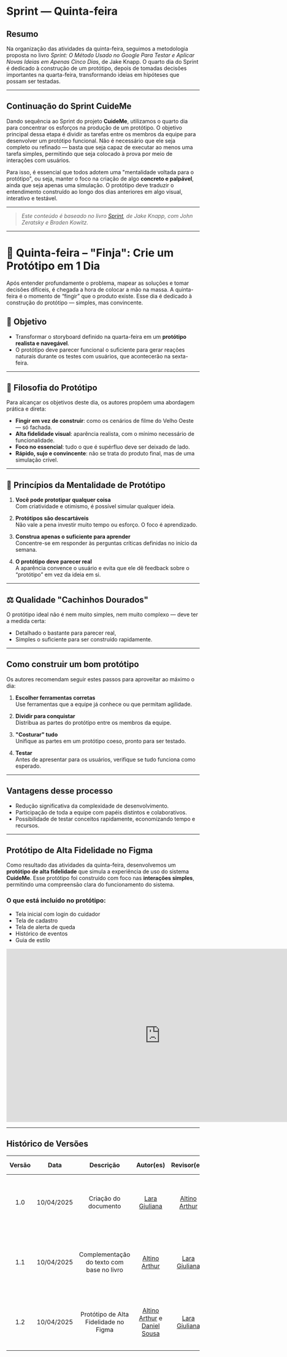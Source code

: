 # Sprint — Quinta-feira

## Resumo

Na organização das atividades da quinta-feira, seguimos a metodologia proposta no livro _Sprint: O Método Usado no Google Para Testar e Aplicar Novas Ideias em Apenas Cinco Dias_, de Jake Knapp. O quarto dia do Sprint é dedicado à construção de um protótipo, depois de tomadas decisões importantes na quarta-feira, transformando ideias em hipóteses que possam ser testadas.

---

## Continuação do Sprint CuideMe

Dando sequência ao Sprint do projeto **CuideMe**, utilizamos o quarto dia para concentrar os esforços na produção de um protótipo. O objetivo principal dessa etapa é dividir as tarefas entre os membros da equipe para desenvolver um protótipo funcional. Não é necessário que ele seja completo ou refinado — basta que seja capaz de executar ao menos uma tarefa simples, permitindo que seja colocado à prova por meio de interações com usuários.

Para isso, é essencial que todos adotem uma "mentalidade voltada para o protótipo", ou seja, manter o foco na criação de algo **concreto e palpável**, ainda que seja apenas uma simulação. O protótipo deve traduzir o entendimento construído ao longo dos dias anteriores em algo visual, interativo e testável.

---

> _Este conteúdo é baseado no livro [Sprint](https://www.thesprintbook.com), de Jake Knapp, com John Zeratsky e Braden Kowitz._  

---

# 📅 Quinta-feira – "Finja": Crie um Protótipo em 1 Dia

Após entender profundamente o problema, mapear as soluções e tomar decisões difíceis, é chegada a hora de colocar a mão na massa. A quinta-feira é o momento de “fingir” que o produto existe. Esse dia é dedicado à construção do protótipo — simples, mas convincente.

## 🎯 Objetivo

- Transformar o storyboard definido na quarta-feira em um **protótipo realista e navegável**.
- O protótipo deve parecer funcional o suficiente para gerar reações naturais durante os testes com usuários, que acontecerão na sexta-feira.

---

## 💭 Filosofia do Protótipo

Para alcançar os objetivos deste dia, os autores propõem uma abordagem prática e direta:

- **Fingir em vez de construir**: como os cenários de filme do Velho Oeste — só fachada.
- **Alta fidelidade visual**: aparência realista, com o mínimo necessário de funcionalidade.
- **Foco no essencial**: tudo o que é supérfluo deve ser deixado de lado.
- **Rápido, sujo e convincente**: não se trata do produto final, mas de uma simulação crível.

---

## 🧠 Princípios da Mentalidade de Protótipo

1. **Você pode prototipar qualquer coisa**  
   Com criatividade e otimismo, é possível simular qualquer ideia.

2. **Protótipos são descartáveis**  
   Não vale a pena investir muito tempo ou esforço. O foco é aprendizado.

3. **Construa apenas o suficiente para aprender**  
   Concentre-se em responder às perguntas críticas definidas no início da semana.

4. **O protótipo deve parecer real**  
   A aparência convence o usuário e evita que ele dê feedback sobre o “protótipo” em vez da ideia em si.

---

## ⚖️ Qualidade "Cachinhos Dourados"

O protótipo ideal não é nem muito simples, nem muito complexo — deve ter a medida certa:

- Detalhado o bastante para parecer real,
- Simples o suficiente para ser construído rapidamente.

---

## Como construir um bom protótipo

Os autores recomendam seguir estes passos para aproveitar ao máximo o dia:

1. **Escolher ferramentas corretas**  
   Use ferramentas que a equipe já conhece ou que permitam agilidade.

2. **Dividir para conquistar**  
   Distribua as partes do protótipo entre os membros da equipe.

3. **"Costurar" tudo**  
   Unifique as partes em um protótipo coeso, pronto para ser testado.

4. **Testar**  
   Antes de apresentar para os usuários, verifique se tudo funciona como esperado.

---

## Vantagens desse processo

- Redução significativa da complexidade de desenvolvimento.
- Participação de toda a equipe com papéis distintos e colaborativos.
- Possibilidade de testar conceitos rapidamente, economizando tempo e recursos.

---

## Protótipo de Alta Fidelidade no Figma

Como resultado das atividades da quinta-feira, desenvolvemos um **protótipo de alta fidelidade** que simula a experiência de uso do sistema **CuideMe**. Esse protótipo foi construído com foco nas **interações simples**, permitindo uma compreensão clara do funcionamento do sistema.

### O que está incluído no protótipo:
- Tela inicial com login do cuidador
- Tela de cadastro
- Tela de alerta de queda
- Histórico de eventos
- Guia de estilo 

<iframe style="border: 1px solid rgba(0, 0, 0, 0.1);" width="800" height="450" src="https://embed.figma.com/design/5pWoQTJmN3bS5g5YSlsoYu/Untitled?node-id=0-1&embed-host=share" allowfullscreen></iframe>

---

## Histórico de Versões

| Versão |    Data    | Descrição                             | Autor(es)                                                                 | Revisor(es)                                                   | Descrição da Revisão                                                         |
|:------:|:----------:|:--------------------------------------:|:-------------------------------------------------------------------------:|:--------------------------------------------------------------:|:------------------------------------------------------------------------------:|
| 1.0    | 10/04/2025 | Criação do documento                  | [Lara Giuliana](https://github.com/gravelylara)                          | [Altino Arthur](https://github.com/arthurrochamoreira)         | Verificação da estrutura inicial e coerência com a proposta do Sprint         |
| 1.1    | 10/04/2025 | Complementação do texto com base no livro | [Altino Arthur](https://github.com/arthurrochamoreira)                  | [Lara Giuliana](https://github.com/gravelylara)                | Validação do alinhamento conceitual com o livro Sprint e clareza do conteúdo |
| 1.2    | 10/04/2025 | Protótipo de Alta Fidelidade no Figma | [Altino Arthur](https://github.com/arthurrochamoreira) e [Daniel Sousa](https://github.com/daniel-de-sousa) | [Lara Giuliana](https://github.com/gravelylara)                | Avaliação da descrição do protótipo, links e formatação                      |
